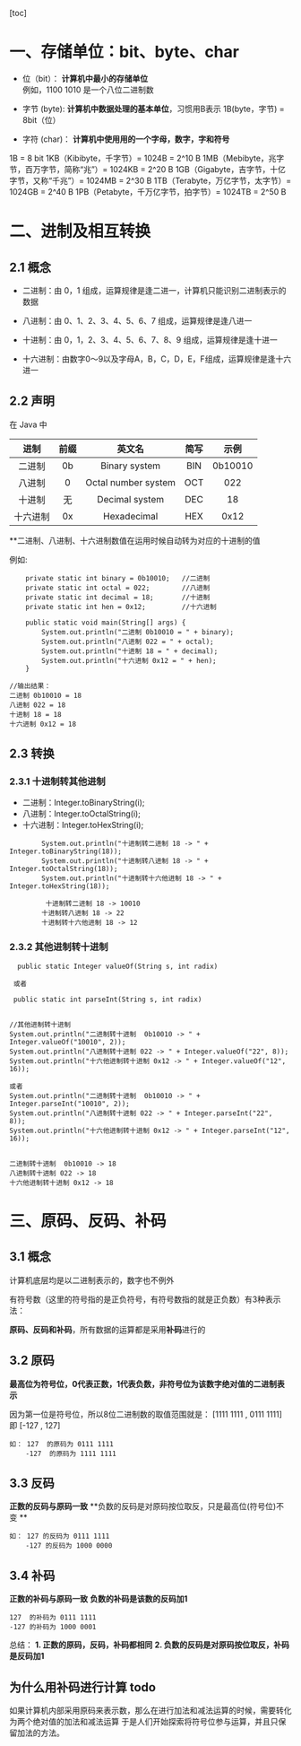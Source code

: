 [toc]

# 一、存储单位：bit、byte、char

- 位（bit）：    **计算机中最小的存储单位**  
   例如，1100 1010 是一个八位二进制数
   
- 字节 (byte):    **计算机中数据处理的基本单位**，习惯用B表示  1B(byte，字节) = 8bit（位）

- 字符 (char)： **计算机中使用用的一个字母，数字，字和符号**

   

1B = 8 bit
1KB（Kibibyte，千字节）= 1024B = 2^10 B
1MB（Mebibyte，兆字节，百万字节，简称“兆”）= 1024KB = 2^20 B
1GB（Gigabyte，吉字节，十亿字节，又称“千兆”）= 1024MB = 2^30 B
1TB（Terabyte，万亿字节，太字节）= 1024GB = 2^40 B
1PB（Petabyte，千万亿字节，拍字节）= 1024TB = 2^50 B

# 二、进制及相互转换




## 2.1 概念

- 二进制：由 0，1 组成，运算规律是逢二进一，计算机只能识别二进制表示的数据

- 八进制：由 0、1、2、3、4、5、6、7 组成，运算规律是逢八进一

- 十进制：由 0，1，2、3、4、5、6、7、8、9 组成，运算规律是逢十进一

- 十六进制：由数字0～9以及字母A，B，C，D，E，F组成，运算规律是逢十六进一

  

## 2.2 声明
在 Java 中

|   进制   | 前缀 |       英文名        | 简写 |  示例   |
| :------: | :--: | :-----------------: | :--: | :-----: |
|  二进制  |  0b  |    Binary system    | BIN  | 0b10010 |
|  八进制  |  0   | Octal number system | OCT  |   022   |
|  十进制  |  无  |   Decimal system    | DEC  |   18    |
| 十六进制 |  0x  |     Hexadecimal     | HEX  |  0x12   |



**二进制、八进制、十六进制数值在运用时候自动转为对应的十进制的值

例如:

```
    private static int binary = 0b10010;   //二进制
    private static int octal = 022;        //八进制
    private static int decimal = 18;       //十进制
    private static int hen = 0x12;         //十六进制

    public static void main(String[] args) {
        System.out.println("二进制 0b10010 = " + binary);
        System.out.println("八进制 022 = " + octal);
        System.out.println("十进制 18 = " + decimal);
        System.out.println("十六进制 0x12 = " + hen);
    }
    
//输出结果：
二进制 0b10010 = 18
八进制 022 = 18
十进制 18 = 18
十六进制 0x12 = 18
```





## 2.3 转换



### 2.3.1  十进制转其他进制

- 二进制：Integer.toBinaryString(i);
- 八进制：Integer.toOctalString(i);
- 十六进制：Integer.toHexString(i);

```
        System.out.println("十进制转二进制 18 -> " + Integer.toBinaryString(18));
        System.out.println("十进制转八进制 18 -> " + Integer.toOctalString(18));
        System.out.println("十进制转十六他进制 18 -> " + Integer.toHexString(18));
        
         十进制转二进制 18 -> 10010
	    十进制转八进制 18 -> 22
	    十进制转十六他进制 18 -> 12	
```



### 2.3.2  其他进制转十进制

```
  public static Integer valueOf(String s, int radix)
    
 或者
    
 public static int parseInt(String s, int radix) 
   
```



```
//其他进制转十进制
System.out.println("二进制转十进制  0b10010 -> " + Integer.valueOf("10010", 2));
System.out.println("八进制转十进制 022 -> " + Integer.valueOf("22", 8));
System.out.println("十六他进制转十进制 0x12 -> " + Integer.valueOf("12", 16));

或者
System.out.println("二进制转十进制  0b10010 -> " + Integer.parseInt("10010", 2));
System.out.println("八进制转十进制 022 -> " + Integer.parseInt("22", 8));
System.out.println("十六他进制转十进制 0x12 -> " + Integer.parseInt("12", 16));


二进制转十进制  0b10010 -> 18
八进制转十进制 022 -> 18
十六他进制转十进制 0x12 -> 18
```



# 三、原码、反码、补码



## 3.1 概念

计算机底层均是以二进制表示的，数字也不例外

有符号数（这里的符号指的是正负符号，有符号数指的就是正负数）有3种表示法：

**原码、反码和补码**，所有数据的运算都是采用**补码**进行的





## 3.2 原码

**最高位为符号位，0代表正数，1代表负数，非符号位为该数字绝对值的二进制表示**

 因为第一位是符号位，所以8位二进制数的取值范围就是：
  [1111 1111 , 0111 1111]     即    [-127 , 127]

```
如： 127  的原码为 0111 1111     
    -127  的原码为 1111 1111
```



## 3.3 反码

**正数的反码与原码一致**
**负数的反码是对原码按位取反，只是最高位(符号位)不变 **

```
如： 127 的反码为 0111 1111
    -127 的反码为 1000 0000
```



## 3.4 补码

**正数的补码与原码一致**
**负数的补码是该数的反码加1**

```
127  的补码为 0111 1111
-127 的补码为 1000 0001  
```



总结：
**1. 正数的原码，反码，补码都相同** 
**2. 负数的反码是对原码按位取反，补码是反码加1**



## 为什么用补码进行计算 todo
如果计算机内部采用原码来表示数，那么在进行加法和减法运算的时候，需要转化为两个绝对值的加法和减法运算
于是人们开始探索将符号位参与运算，并且只保留加法的方法。

